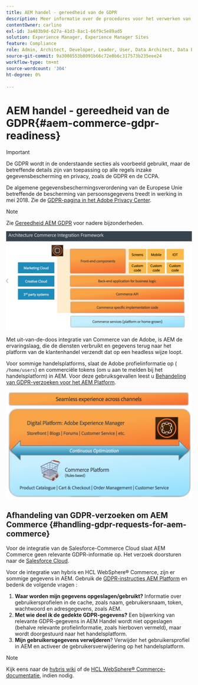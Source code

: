 ```yaml
---
title: AEM handel - gereedheid van de GDPR
description: Meer informatie over de procedures voor het verwerken van GDPR-aanvragen in AEM Commerce en over het gebruik ervan.
contentOwner: carlino
exl-id: 3a483b9d-627a-41d3-8ac1-66f9c5e89ad5
solution: Experience Manager, Experience Manager Sites
feature: Compliance
role: Admin, Architect, Developer, Leader, User, Data Architect, Data Engineer
source-git-commit: 9a3008553b8091b66c72e0b6c317573b235eee24
workflow-type: tm+mt
source-wordcount: '304'
ht-degree: 0%

---
```


# AEM handel - gereedheid van de GDPR{#aem-commerce-gdpr-readiness}

>[!IMPORTANT]
>
>De GDPR wordt in de onderstaande secties als voorbeeld gebruikt, maar de betreffende details zijn van toepassing op alle regels inzake gegevensbescherming en privacy, zoals de GDPR en de CCPA.

De algemene gegevensbeschermingsverordening van de Europese Unie betreffende de bescherming van persoonsgegevens treedt in werking in mei 2018. Zie de [GDPR-pagina in het Adobe Privacy Center](https://business.adobe.com/privacy/general-data-protection-regulation.html).

>[!NOTE]
>
>Zie [Gereedheid AEM GDPR](/help/managing/data-protection-and-privacy.md) voor nadere bijzonderheden.

![screen_shot_2018-03-22at111606](assets/screen_shot_2018-03-22at111606.jpg)

Met uit-van-de-doos integratie van Commerce van de Adobe, is AEM de ervaringslaag, die de diensten verbruikt en gegevens terug naar het platform van de klantenhandel verzendt dat op een headless wijze loopt.

Voor sommige handelsplatforms, slaat de Adobe profielinformatie op ( `/home/users`) en commerciële tokens (om u aan te melden bij het handelsplatform) in AEM. Voor deze gebruiksgevallen leest u [Behandeling van GDPR-verzoeken voor het AEM Platform](/help/sites-administering/handling-gdpr-requests-for-aem-platform.md).

![screen_shot_2018-03-22at111621](assets/screen_shot_2018-03-22at111621.jpg)

## Afhandeling van GDPR-verzoeken om AEM Commerce {#handling-gdpr-requests-for-aem-commerce}

Voor de integratie van de Salesforce-Commerce Cloud slaat AEM Commerce geen relevante GDPR-informatie op. Het verzoek doorsturen naar de [Salesforce Cloud](https://documentation.b2c.commercecloud.salesforce.com/DOC1/index.jsp).

Voor de integratie van hybris en HCL WebSphere® Commerce, zijn er sommige gegevens in AEM. Gebruik de [GDPR-instructies AEM Platform](/help/sites-administering/handling-gdpr-requests-for-aem-platform.md) en bedenk de volgende vragen :

1. **Waar worden mijn gegevens opgeslagen/gebruikt?** Informatie over gebruikersprofielen in de cache, zoals naam, gebruikersnaam, token, wachtwoord en adresgegevens, zoals AEM.
1. **Met wie deel ik de gedekte GDPR-gegevens?** Een bijwerking van relevante GDPR-gegevens in AEM Handel wordt niet opgeslagen (behalve relevante profielinformatie, zoals hierboven vermeld), maar wordt doorgestuurd naar het handelsplatform.
1. **Mijn gebruikersgegevens verwijderen**? Verwijder het gebruikersprofiel in AEM en activeer de gebruikersverwijdering op het handelsplatform.

>[!NOTE]
>
>Kijk eens naar de [hybris wiki](https://wiki.hybris.com/) of de [HCL WebSphere® Commerce-documentatie](https://help.hcltechsw.com/commerce/index.html), indien nodig.
